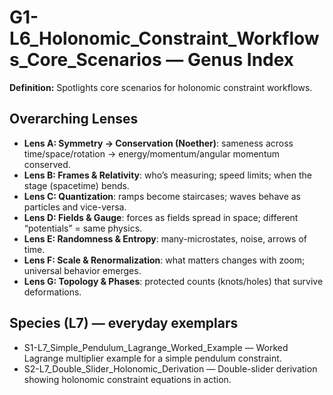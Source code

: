 # G1-L6_Holonomic_Constraint_Workflows_Core_Scenarios — Genus Index
**Definition:** Spotlights core scenarios for holonomic constraint workflows.

## Overarching Lenses

- **Lens A: Symmetry -> Conservation (Noether)**: sameness across time/space/rotation → energy/momentum/angular momentum conserved.
- **Lens B: Frames & Relativity**: who’s measuring; speed limits; when the stage (spacetime) bends.
- **Lens C: Quantization**: ramps become staircases; waves behave as particles and vice-versa.
- **Lens D: Fields & Gauge**: forces as fields spread in space; different “potentials” = same physics.
- **Lens E: Randomness & Entropy**: many-microstates, noise, arrows of time.
- **Lens F: Scale & Renormalization**: what matters changes with zoom; universal behavior emerges.
- **Lens G: Topology & Phases**: protected counts (knots/holes) that survive deformations.

## Species (L7) — everyday exemplars
- S1-L7_Simple_Pendulum_Lagrange_Worked_Example — Worked Lagrange multiplier example for a simple pendulum constraint.
- S2-L7_Double_Slider_Holonomic_Derivation — Double-slider derivation showing holonomic constraint equations in action.
